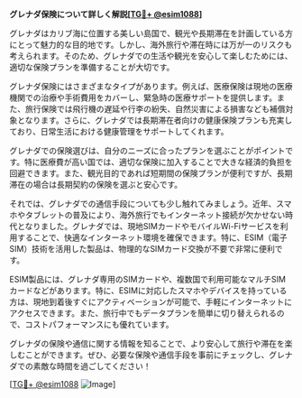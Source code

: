 **グレナダ保険について詳しく解説[[TG💪+ @esim1088](https://t.me/s/esim1088)]**

グレナダはカリブ海に位置する美しい島国で、観光や長期滞在を計画している方にとって魅力的な目的地です。しかし、海外旅行や滞在時には万が一のリスクも考えられます。そのため、グレナダでの生活や観光を安心して楽しむためには、適切な保険プランを準備することが大切です。

グレナダ保険にはさまざまなタイプがあります。例えば、医療保険は現地の医療機関での治療や手術費用をカバーし、緊急時の医療サポートを提供します。また、旅行保険では飛行機の遅延や行李の紛失、自然災害による損害なども補償対象となります。さらに、グレナダでは長期滞在者向けの健康保険プランも充実しており、日常生活における健康管理をサポートしてくれます。

グレナダでの保険選びは、自分のニーズに合ったプランを選ぶことがポイントです。特に医療費が高い国では、適切な保険に加入することで大きな経済的負担を回避できます。また、観光目的であれば短期間の保険プランが便利ですが、長期滞在の場合は長期契約の保険を選ぶと安心です。

それでは、グレナダでの通信手段についても少し触れてみましょう。近年、スマホやタブレットの普及により、海外旅行でもインターネット接続が欠かせない時代となりました。グレナダでは、現地SIMカードやモバイルWi-Fiサービスを利用することで、快適なインターネット環境を確保できます。特に、ESIM（電子SIM）技術を活用した製品は、物理的なSIMカード交換が不要で非常に便利です。

ESIM製品には、グレナダ専用のSIMカードや、複数国で利用可能なマルチSIMカードなどがあります。特に、ESIMに対応したスマホやデバイスを持っている方は、現地到着後すぐにアクティベーションが可能で、手軽にインターネットにアクセスできます。また、旅行中でもデータプランを簡単に切り替えられるので、コストパフォーマンスにも優れています。

グレナダの保険や通信に関する情報を知ることで、より安心して旅行や滞在を楽しむことができます。ぜひ、必要な保険や通信手段を事前にチェックし、グレナダでの素敵な時間を過ごしてください！

[[TG💪+ @esim1088](https://t.me/s/esim1088) ![Image](https://i.postimg.cc/Y0z9fWf4/image.png)]